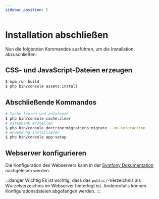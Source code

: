 ```yaml
---
sidebar_position: 5
---
```


# Installation abschließen

Nun die folgenden Kommandos ausführen, um die Installation abzuschließen:

## CSS- und JavaScript-Dateien erzeugen

```bash
$ npm run build
$ php bin/console assets:install
```

## Abschließende Kommandos

```bash
# Cache leeren und aufwärmen
$ php bin/console cache:clear
# Datenbank erstellen
$ php bin/console doctrine:migrations:migrate --no-interaction
# Anwendung installieren
$ php bin/console app:setup
```

## Webserver konfigurieren

Die Konfiguration des Webservers kann in der [Symfony Dokumentation](https://symfony.com/doc/current/setup/web_server_configuration.html)
nachgelesen werden.

:::danger Wichtig
Es ist wichtig, dass das `public/`-Verzeichnis als Wurzelverzeichnis im Webserver hinterlegt ist. Anderenfalls können
Konfigurationsdateien abgefangen werden.
:::
